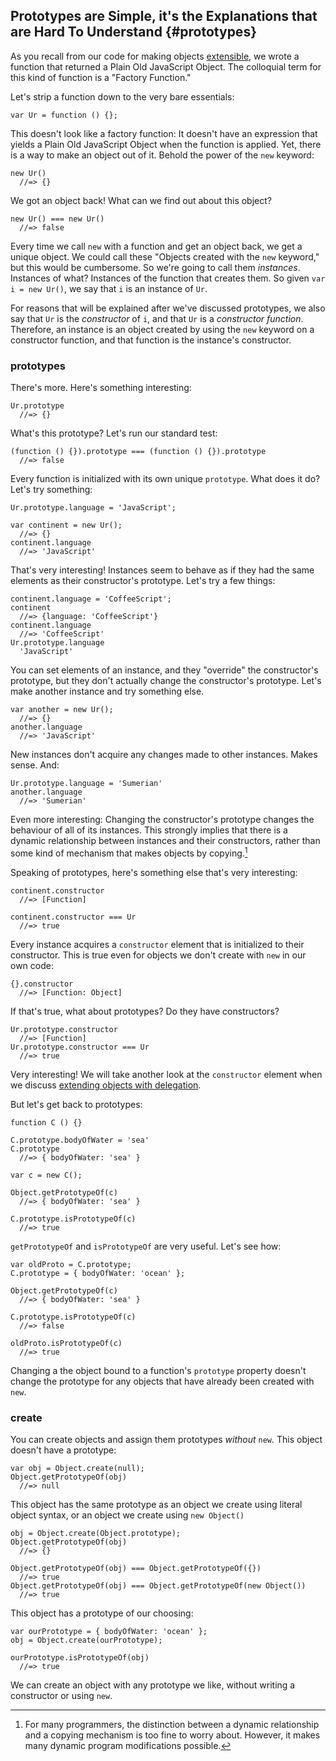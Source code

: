 ## Prototypes are Simple, it's the Explanations that are Hard To Understand {#prototypes}

As you recall from our code for making objects [extensible](#extensible), we wrote a function that returned a Plain Old JavaScript Object. The colloquial term for this kind of function is a "Factory Function."

Let's strip a function down to the very bare essentials:

    var Ur = function () {};

This doesn't look like a factory function: It doesn't have an expression that yields a Plain Old JavaScript Object when the function is applied. Yet, there is a way to make an object out of it. Behold the power of the `new` keyword:

    new Ur()
      //=> {}

We got an object back! What can we find out about this object?

    new Ur() === new Ur()
      //=> false

Every time we call `new` with a function and get an object back, we get a unique object. We could call these "Objects created with the `new` keyword," but this would be cumbersome. So we're going to call them *instances*. Instances of what? Instances of the function that creates them. So given `var i = new Ur()`, we say that `i` is an instance of `Ur`.

For reasons that will be explained after we've discussed prototypes, we also say that `Ur` is the *constructor* of `i`, and that `Ur` is a *constructor function*. Therefore, an instance is an object created by using the `new` keyword on a constructor function, and that function is the instance's constructor.

### prototypes

There's more. Here's something interesting:

    Ur.prototype
      //=> {}

What's this prototype? Let's run our standard test:

    (function () {}).prototype === (function () {}).prototype
      //=> false

Every function is initialized with its own unique `prototype`. What does it do? Let's try something:

    Ur.prototype.language = 'JavaScript';

    var continent = new Ur();
      //=> {}
    continent.language
      //=> 'JavaScript'

That's very interesting! Instances seem to behave as if they had the same elements as their constructor's prototype. Let's try a few things:

    continent.language = 'CoffeeScript';
    continent
      //=> {language: 'CoffeeScript'}
    continent.language
      //=> 'CoffeeScript'
    Ur.prototype.language
      'JavaScript'

You can set elements of an instance, and they "override" the constructor's prototype, but they don't actually change the constructor's prototype. Let's make another instance and try something else.

    var another = new Ur();
      //=> {}
    another.language
      //=> 'JavaScript'

New instances don't acquire any changes made to other instances. Makes sense. And:

    Ur.prototype.language = 'Sumerian'
    another.language
      //=> 'Sumerian'

Even more interesting: Changing the constructor's prototype changes the behaviour of all of its instances. This strongly implies that there is a dynamic relationship between instances and their constructors, rather than some kind of mechanism that makes objects by copying.[^dynamic]

[^dynamic]: For many programmers, the distinction between a dynamic relationship and a copying mechanism is too fine to worry about. However, it makes many dynamic program modifications possible.

Speaking of prototypes, here's something else that's very interesting:

    continent.constructor
      //=> [Function]

    continent.constructor === Ur
      //=> true

Every instance acquires a `constructor` element that is initialized to their constructor. This is true even for objects we don't create with `new` in our own code:

    {}.constructor
      //=> [Function: Object]

If that's true, what about prototypes? Do they have constructors?

    Ur.prototype.constructor
      //=> [Function]
    Ur.prototype.constructor === Ur
      //=> true

Very interesting! We will take another look at the `constructor` element when we discuss [extending objects with delegation](#classextension).

But let's get back to prototypes:

    function C () {}

    C.prototype.bodyOfWater = 'sea'
    C.prototype
      //=> { bodyOfWater: 'sea' }

    var c = new C();

    Object.getPrototypeOf(c)
      //=> { bodyOfWater: 'sea' }

    C.prototype.isPrototypeOf(c)
      //=> true

`getPrototypeOf` and `isPrototypeOf` are very useful. Let's see how:

    var oldProto = C.prototype;
    C.prototype = { bodyOfWater: 'ocean' };

    Object.getPrototypeOf(c)
      //=> { bodyOfWater: 'sea' }

    C.prototype.isPrototypeOf(c)
      //=> false

    oldProto.isPrototypeOf(c)
      //=> true

Changing a the object bound to a function's `prototype` property doesn't change the prototype for any objects that have already been created with `new`.

### create

You can create objects and assign them prototypes *without* `new`. This object doesn't have a prototype:

    var obj = Object.create(null);
    Object.getPrototypeOf(obj)
      //=> null

This object has the same prototype as an object we create using literal object syntax, or an object we create using `new Object()`

    obj = Object.create(Object.prototype);
    Object.getPrototypeOf(obj)
      //=> {}

    Object.getPrototypeOf(obj) === Object.getPrototypeOf({})
      //=> true
    Object.getPrototypeOf(obj) === Object.getPrototypeOf(new Object())
      //=> true

This object has a prototype of our choosing:

    var ourPrototype = { bodyOfWater: 'ocean' };
    obj = Object.create(ourPrototype);

    ourPrototype.isPrototypeOf(obj)
      //=> true

We can create an object with any prototype we like, without writing a constructor or using `new`.
